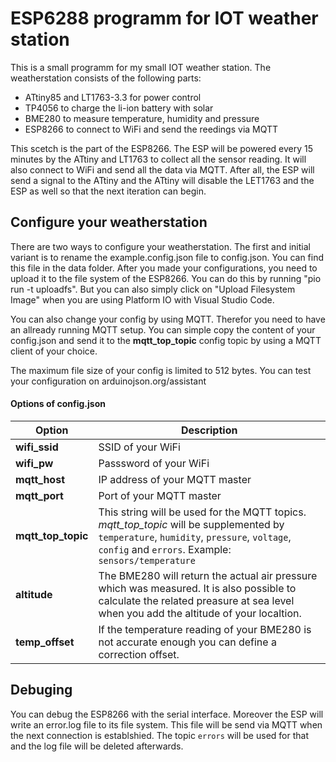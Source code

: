 # ESP6288 programm for IOT weather station

This is a small programm for my small IOT weather station. The weatherstation consists of the following parts:

- ATtiny85 and LT1763-3.3 for power control
- TP4056 to charge the li-ion battery with solar
- BME280 to measure temperature, humidity and pressure
- ESP8266 to connect to WiFi and send the reedings via MQTT

This scetch is the part of the ESP8266. The ESP will be powered every 15 minutes by the ATtiny and LT1763 to collect all the sensor reading. It will also connect to WiFi and send all the data via MQTT. After all, the ESP will send a signal to the ATtiny and the ATtiny will disable the LET1763 and the ESP as well so that the next iteration can begin.

## Configure your weatherstation

There are two ways to configure your weatherstation. The first and initial variant is to rename the example.config.json file to config.json. You can find this file in the data folder. After you made your configurations, you need to upload it to the file system of the ESP8266. You can do this by running "pio run -t uploadfs". But you can also simply click on "Upload Filesystem Image" when you are using Platform IO with Visual Studio Code.

You can also change your config by using MQTT. Therefor you need to have an allready running MQTT setup. You can simple copy the content of your config.json and send it to the **mqtt_top_topic** config topic by using a MQTT client of your choice.

The maximum file size of your config is limited to 512 bytes. You can test your configuration on arduinojson.org/assistant

#### Options of config.json

Option | Description
--- | ---
**wifi_ssid** | SSID of your WiFi
**wifi_pw** | Passsword of your WiFi
**mqtt_host** | IP address of your MQTT master
**mqtt_port** | Port of your MQTT master
**mqtt_top_topic** | This string will be used for the MQTT topics. *mqtt_top_topic* will be supplemented by `temperature`, `humidity`, `pressure`, `voltage`, `config` and `errors`. Example: `sensors/temperature`
**altitude** | The BME280 will return the actual air pressure which was measured. It is also possible to calculate the related preasure at sea level when you add the altitude of your localtion.
**temp_offset** | If the temperature reading of your BME280 is not accurate enough you can define a correction offset.

## Debuging

You can debug the ESP8266 with the serial interface. Moreover the ESP will write an error.log file to its file system. This file will be send via MQTT when the next connection is establshied. The topic `errors` will be used for that and the log file will be deleted afterwards.
